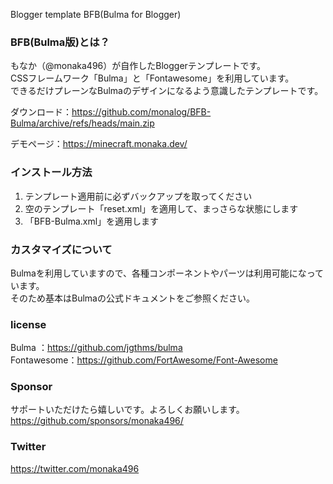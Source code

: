 Blogger template BFB(Bulma for Blogger)

### BFB(Bulma版)とは？
もなか（@monaka496）が自作したBloggerテンプレートです。  
CSSフレームワーク「Bulma」と「Fontawesome」を利用しています。  
できるだけプレーンなBulmaのデザインになるよう意識したテンプレートです。  

ダウンロード：https://github.com/monalog/BFB-Bulma/archive/refs/heads/main.zip
  
デモページ：https://minecraft.monaka.dev/  

### インストール方法
1. テンプレート適用前に必ずバックアップを取ってください
2. 空のテンプレート「reset.xml」を適用して、まっさらな状態にします
3. 「BFB-Bulma.xml」を適用します

### カスタマイズについて
Bulmaを利用していますので、各種コンポーネントやパーツは利用可能になっています。  
そのため基本はBulmaの公式ドキュメントをご参照ください。  

### license
Bulma      ：https://github.com/jgthms/bulma  
Fontawesome：https://github.com/FortAwesome/Font-Awesome

### Sponsor
サポートいただけたら嬉しいです。よろしくお願いします。  
https://github.com/sponsors/monaka496/

### Twitter
https://twitter.com/monaka496
